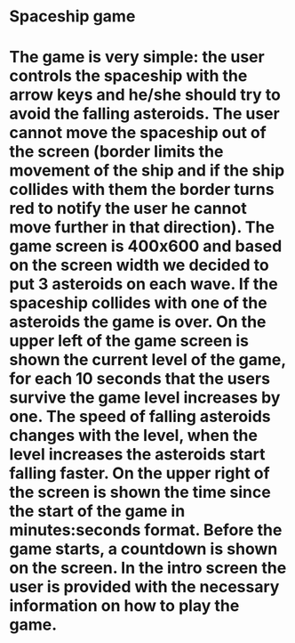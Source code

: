 
<h1><b>Spaceship game</b><h1>

The game is very simple: the user controls the <b>spaceship<b> with the arrow keys and he/she should
try to avoid the falling asteroids. The user cannot move the spaceship out of the screen (border
limits the movement of the ship and if the ship collides with them the border turns red to notify the
user he cannot move further in that direction). The game screen is 400x600 and based on the
screen width we decided to put 3 asteroids on each wave. If the spaceship collides with one of the
asteroids the game is over. On the upper left of the game screen is shown the current level of the
game, for each 10 seconds that the users survive the game level increases by one. The speed of
falling asteroids changes with the level, when the level increases the asteroids start falling faster.
On the upper right of the screen is shown the time since the start of the game in minutes:seconds
format. Before the game starts, a countdown is shown on the screen. In the intro screen the user is
provided with the necessary information on how to play the game.
